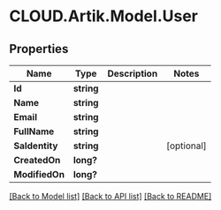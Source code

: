 # CLOUD.Artik.Model.User
## Properties

Name | Type | Description | Notes
------------ | ------------- | ------------- | -------------
**Id** | **string** |  | 
**Name** | **string** |  | 
**Email** | **string** |  | 
**FullName** | **string** |  | 
**SaIdentity** | **string** |  | [optional] 
**CreatedOn** | **long?** |  | 
**ModifiedOn** | **long?** |  | 

[[Back to Model list]](../README.md#documentation-for-models) [[Back to API list]](../README.md#documentation-for-api-endpoints) [[Back to README]](../README.md)

